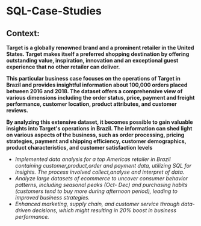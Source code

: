 # SQL-Case-Studies

## **Context:**

**Target is a globally renowned brand and a prominent retailer in the United States. Target makes itself a preferred shopping destination by offering outstanding value, inspiration, innovation and an exceptional guest experience that no other retailer can deliver.**

**This particular business case focuses on the operations of Target in Brazil and provides insightful information about 100,000 orders placed between 2016 and 2018. The dataset offers a comprehensive view of various dimensions including the order status, price, payment and freight performance, customer location, product attributes, and customer reviews.**

**By analyzing this extensive dataset, it becomes possible to gain valuable insights into Target's operations in Brazil. The information can shed light on various aspects of the business, such as order processing, pricing strategies, payment and shipping efficiency, customer demographics, product characteristics, and customer satisfaction levels**

- *Implemented data analysis for a top Americas retailer in Brazil containing customer,product,order and payment data,
 utilizing SQL for insights. The process involved collect,analyse and interpret of data.*
- *Analyze large datasets of ecommerce to uncover consumer behavior patterns, including seasonal peaks (Oct- Dec) and
 purchasing habits (customers tend to buy more during afternoon period), leading to improved business strategies.*
- *Enhanced marketing, supply chain, and customer service through data-driven decisions, which might resulting in 20% boost
 in business performance.*
